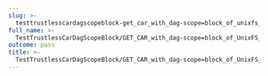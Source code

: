```yaml
---
slug: >-
  testtrustlesscardagscopeblock-get_car_with_dag-scope=block_of_unixfs_directory_on_a_path_(format=car)
full_name: >-
  TestTrustlessCarDagScopeBlock/GET_CAR_with_dag-scope=block_of_UnixFS_directory_on_a_path_(format=car)
outcome: pass
title: >-
  TestTrustlessCarDagScopeBlock/GET_CAR_with_dag-scope=block_of_UnixFS_directory_on_a_path_(format=car)
---
```


